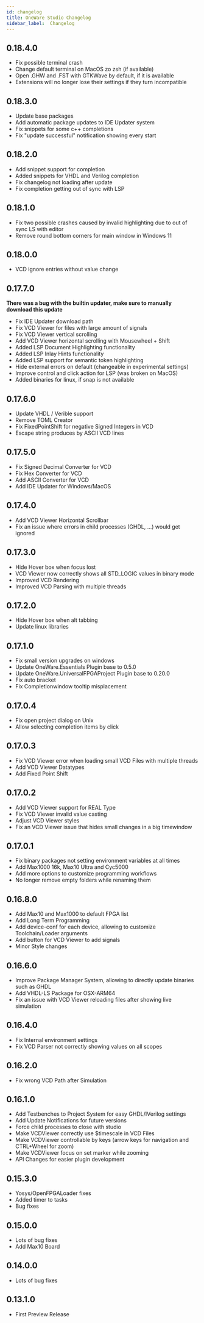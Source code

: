 ```yaml
---
id: changelog
title: OneWare Studio Changelog
sidebar_label:  Changelog
---
```


## 0.18.4.0

- Fix possible terminal crash
- Change default terminal on MacOS zo zsh (if available)
- Open .GHW and .FST with GTKWave by default, if it is available
- Extensions will no longer lose their settings if they turn incompatible

## 0.18.3.0

- Update base packages
- Add automatic package updates to IDE Updater system
- Fix snippets for some c++ completions
- Fix "update successful" notification showing every start

## 0.18.2.0

- Add snippet support for completion
- Added snippets for VHDL and Verilog completion
- Fix changelog not loading after update
- Fix completion getting out of sync with LSP

## 0.18.1.0

- Fix two possible crashes caused by invalid highlighting due to out of sync LS with editor
- Remove round bottom corners for main window in Windows 11

## 0.18.0.0

- VCD ignore entries without value change
  
## 0.17.7.0

**There was a bug with the builtin updater, make sure to manually download this update**

- Fix IDE Updater download path
- Fix VCD Viewer for files with large amount of signals
- Fix VCD Viewer vertical scrolling
- Add VCD Viewer horizontal scrolling with Mousewheel + Shift
- Added LSP Document Highlighting functionality
- Added LSP Inlay Hints functionality
- Added LSP support for semantic token highlighting
- Hide external errors on default (changeable in experimental settings)
- Improve control and click action for LSP (was broken on MacOS)
- Added binaries for linux, if snap is not available

## 0.17.6.0

- Update VHDL / Verible support
- Remove TOML Creator
- Fix FixedPointShift for negative Signed Integers in VCD
- Escape string produces by ASCII VCD lines
  
## 0.17.5.0

- Fix Signed Decimal Converter for VCD
- Fix Hex Converter for VCD
- Add ASCII Converter for VCD
- Add IDE Updater for Windows/MacOS

## 0.17.4.0

- Add VCD Viewer Horizontal Scrollbar
- Fix an issue where errors in child processes (GHDL, ...) would get ignored
  
## 0.17.3.0

- Hide Hover box when focus lost
- VCD Viewer now correctly shows all STD_LOGIC values in binary mode
- Improved VCD Rendering
- Improved VCD Parsing with multiple threads
  
## 0.17.2.0

- Hide Hover box when alt tabbing
- Update linux libraries

## 0.17.1.0

- Fix small version upgrades on windows
- Update OneWare.Essentials Plugin base to 0.5.0
- Update OneWare.UniversalFPGAProject Plugin base to 0.20.0
- Fix auto bracket
- Fix Completionwindow tooltip misplacement
  
## 0.17.0.4

- Fix open project dialog on Unix
- Allow selecting completion items by click
  
## 0.17.0.3

- Fix VCD Viewer error when loading small VCD Files with multiple threads
- Add VCD Viewer Datatypes
- Add Fixed Point Shift
  
## 0.17.0.2

- Add VCD Viewer support for REAL Type
- Fix VCD Viewer invalid value casting
- Adjust VCD Viewer styles
- Fix an VCD Viewer issue that hides small changes in a big timewindow
  
## 0.17.0.1

- Fix binary packages not setting environment variables at all times
- Add Max1000 16k, Max10 Ultra and Cyc5000
- Add more options to customize programming workflows
- No longer remove empty folders while renaming them

## 0.16.8.0

- Add Max10 and Max1000 to default FPGA list
- Add Long Term Programming
- Add device-conf for each device, allowing to customize Toolchain/Loader arguments
- Add button for VCD Viewer to add signals
- Minor Style changes

## 0.16.6.0

- Improve Package Manager System, allowing to directly update binaries such as GHDL
- Add VHDL-LS Package for OSX-ARM64
- Fix an issue with VCD Viewer reloading files after showing live simulation

## 0.16.4.0

- Fix Internal environment settings
- Fix VCD Parser not correctly showing values on all scopes

## 0.16.2.0

- Fix wrong VCD Path after Simulation
  
## 0.16.1.0

- Add Testbenches to Project System for easy GHDL/IVerilog settings
- Add Update Notifications for future versions
- Force child processes to close with studio
- Make VCDViewer correctly use $timescale in VCD Files
- Make VCDViewer controllable by keys (arrow keys for navigation and CTRL+Wheel for zoom)
- Make VCDViewer focus on set marker while zooming
- API Changes for easier plugin development

## 0.15.3.0

- Yosys/OpenFPGALoader fixes
- Added timer to tasks
- Bug fixes

## 0.15.0.0

- Lots of bug fixes
- Add Max10 Board
  
## 0.14.0.0

- Lots of bug fixes
  
## 0.13.1.0

- First Preview Release
